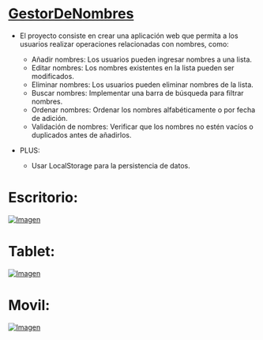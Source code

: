 # [GestorDeNombres](https://davidfrontenddev.github.io/GestorDeNombres/)

- El proyecto consiste en crear una aplicación web que permita a los usuarios realizar operaciones relacionadas con nombres, como:

  - Añadir nombres: Los usuarios pueden ingresar nombres a una lista.
  - Editar nombres: Los nombres existentes en la lista pueden ser modificados.
  - Eliminar nombres: Los usuarios pueden eliminar nombres de la lista.
  - Buscar nombres: Implementar una barra de búsqueda para filtrar nombres.
  - Ordenar nombres: Ordenar los nombres alfabéticamente o por fecha de adición.
  - Validación de nombres: Verificar que los nombres no estén vacíos o duplicados antes de añadirlos.

- PLUS:
  - Usar LocalStorage para la persistencia de datos.

# Escritorio:

[![Imagen](https://i.imgur.com/mAF0vJ2.png)](https://davidfrontenddev.github.io/GestorDeNombres/)

# Tablet:

[![Imagen](https://i.imgur.com/RQiW8BB.png)](https://davidfrontenddev.github.io/GestorDeNombres/)

# Movil:

[![Imagen](https://i.imgur.com/O2ynEPm.png)](https://davidfrontenddev.github.io/GestorDeNombres/)
